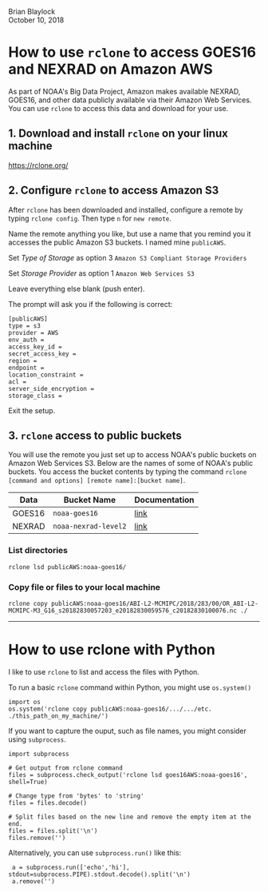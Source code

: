 Brian Blaylock  
October 10, 2018

# How to use `rclone` to access GOES16 and NEXRAD on Amazon AWS

As part of NOAA's Big Data Project, Amazon makes available NEXRAD, GOES16, and other data publicly available via their Amazon Web Services. You can use `rclone` to access this data and download for your use.

## 1. Download and install `rclone` on your linux machine

https://rclone.org/

## 2. Configure `rclone` to access Amazon S3
After `rclone` has been downloaded and installed, configure a remote by typing `rclone config`. Then type `n` for `new remote`.

Name the remote anything you like, but use a name that you remind you it accesses the public Amazon S3 buckets. I named mine `publicAWS`. 

Set _Type of Storage_ as option 3 `Amazon S3 Compliant Storage Providers`

Set _Storage Provider_ as option 1 `Amazon Web Services S3`

Leave everything else blank (push enter).

The prompt will ask you if the following is correct:

    [publicAWS]
    type = s3
    provider = AWS
    env_auth =
    access_key_id =
    secret_access_key =
    region =
    endpoint =
    location_constraint =
    acl =
    server_side_encryption =
    storage_class =

Exit the setup.

## 3. `rclone` access to public buckets
You will use the remote you just set up to access NOAA's public buckets on Amazon Web Services S3. Below are the names of some of NOAA's public buckets. You access the bucket contents by typing the command `rclone [command and options] [remote name]:[bucket name]`.

|Data| Bucket Name| Documentation |
|--|--|--|
|GOES16| `noaa-goes16`| [link](https://registry.opendata.aws/noaa-goes/) |
|NEXRAD| `noaa-nexrad-level2`| [link](https://registry.opendata.aws/noaa-nexrad/) |

### List directories

    rclone lsd publicAWS:noaa-goes16/

### Copy file or files to your local machine

    rclone copy publicAWS:noaa-goes16/ABI-L2-MCMIPC/2018/283/00/OR_ABI-L2-MCMIPC-M3_G16_s20182830057203_e20182830059576_c20182830100076.nc ./

---

# How to use rclone with Python

I like to use `rclone` to list and access the files with Python.

To run a basic `rclone` command within Python, you might use `os.system()`

    import os
    os.system('rclone copy publicAWS:noaa-goes16/.../.../etc. ./this_path_on_my_machine/')

If you want to capture the ouput, such as file names, you might consider using `subprocess`.

    import subprocess
    
    # Get output from rclone command
    files = subprocess.check_output('rclone lsd goes16AWS:noaa-goes16', shell=True)

    # Change type from 'bytes' to 'string'
    files = files.decode()

    # Split files based on the new line and remove the empty item at the end.
    files = files.split('\n')
    files.remove('')

Alternatively, you can use `subprocess.run()` like this:

     a = subprocess.run(['echo','hi'], stdout=subprocess.PIPE).stdout.decode().split('\n')
     a.remove('')



